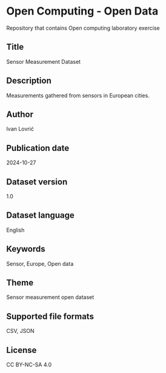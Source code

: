 # Open Computing - Open Data
Repository that contains Open computing laboratory exercise

## Title
Sensor Measurement Dataset
## Description
Measurements gathered from sensors in European cities.
## Author
Ivan Lovrić
## Publication date
2024-10-27
## Dataset version
1.0
## Dataset language
English
## Keywords
Sensor, Europe, Open data
## Theme
Sensor measurement open dataset
## Supported file formats
CSV, JSON
## License
CC BY-NC-SA 4.0
